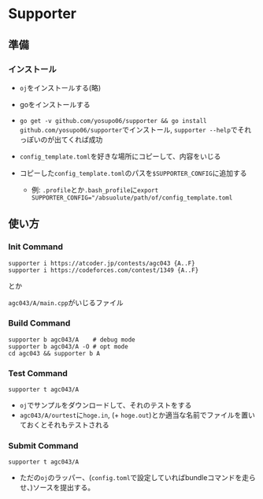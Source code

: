 # Supporter

## 準備

### インストール

- `oj`をインストールする(略)
- goをインストールする
- `go get -v github.com/yosupo06/supporter && go install github.com/yosupo06/supporter`でインストール, `supporter --help`でそれっぽいのが出てくれば成功

- `config_template.toml`を好きな場所にコピーして、内容をいじる
- コピーした`config_template.toml`のパスを`$SUPPORTER_CONFIG`に追加する
  - 例: `.profile`とか`.bash_profile`に`export SUPPORTER_CONFIG="/absuolute/path/of/config_template.toml`



## 使い方

### Init Command

```
supporter i https://atcoder.jp/contests/agc043 {A..F}
supporter i https://codeforces.com/contest/1349 {A..F}
```

とか

`agc043/A/main.cpp`がいじるファイル

### Build Command

```
supporter b agc043/A    # debug mode
supporter b agc043/A -O # opt mode
cd agc043 && supporter b A
```

### Test Command

```
supporter t agc043/A
```

- `oj`でサンプルをダウンロードして、それのテストをする
- `agc043/A/ourtest`に`hoge.in`, (+ `hoge.out`)とか適当な名前でファイルを置いておくとそれもテストされる

### Submit Command

```
supporter t agc043/A
```

- ただの`oj`のラッパー、(`config.toml`で設定していればbundleコマンドを走らせ、)ソースを提出する。
